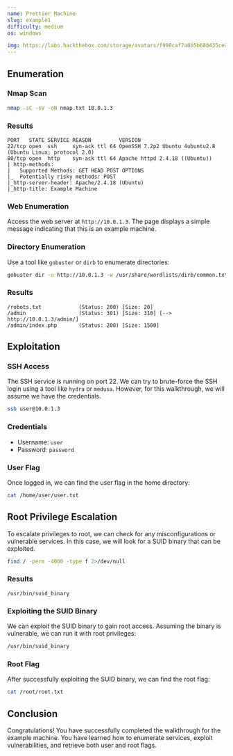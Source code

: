 ```yaml
---
name: Prettier Machine 
slug: example1
difficulty: medium
os: windows

img: https://labs.hackthebox.com/storage/avatars/f990caf7a8b5b680435ce36b9b1a4815.png
---
```



## Enumeration
### Nmap Scan
```bash
nmap -sC -sV -oN nmap.txt 10.0.1.3
```
### Results
```
PORT   STATE SERVICE REASON         VERSION
22/tcp open  ssh     syn-ack ttl 64 OpenSSH 7.2p2 Ubuntu 4ubuntu2.8 (Ubuntu Linux; protocol 2.0)
80/tcp open  http    syn-ack ttl 64 Apache httpd 2.4.18 ((Ubuntu))
| http-methods:
|   Supported Methods: GET HEAD POST OPTIONS
|_  Potentially risky methods: POST
|_http-server-header: Apache/2.4.18 (Ubuntu)
|_http-title: Example Machine
```
### Web Enumeration
Access the web server at `http://10.0.1.3`. The page displays a simple message indicating that this is an example machine.
### Directory Enumeration
Use a tool like `gobuster` or `dirb` to enumerate directories:
```bash
gobuster dir -u http://10.0.1.3 -w /usr/share/wordlists/dirb/common.txt
```
### Results
```
/robots.txt            (Status: 200) [Size: 20]
/admin                 (Status: 301) [Size: 310] [--> http://10.0.1.3/admin/]
/admin/index.php       (Status: 200) [Size: 1500]
```
## Exploitation
### SSH Access
The SSH service is running on port 22. We can try to brute-force the SSH login using a tool like `hydra` or `medusa`. However, for this walkthrough, we will assume we have the credentials.
```bash
ssh user@10.0.1.3
```
### Credentials
- Username: `user`
- Password: `password`
### User Flag
Once logged in, we can find the user flag in the home directory:
```bash
cat /home/user/user.txt
```
## Root Privilege Escalation
To escalate privileges to root, we can check for any misconfigurations or vulnerable services. In this case, we will look for a SUID binary that can be exploited.
```bash
find / -perm -4000 -type f 2>/dev/null
```
### Results
```
/usr/bin/suid_binary
```
### Exploiting the SUID Binary
We can exploit the SUID binary to gain root access. Assuming the binary is vulnerable, we can run it with root privileges:
```bash
/usr/bin/suid_binary
```
### Root Flag
After successfully exploiting the SUID binary, we can find the root flag:
```bash
cat /root/root.txt
```
## Conclusion
Congratulations! You have successfully completed the walkthrough for the example machine. You have learned how to enumerate services, exploit vulnerabilities, and retrieve both user and root flags.


